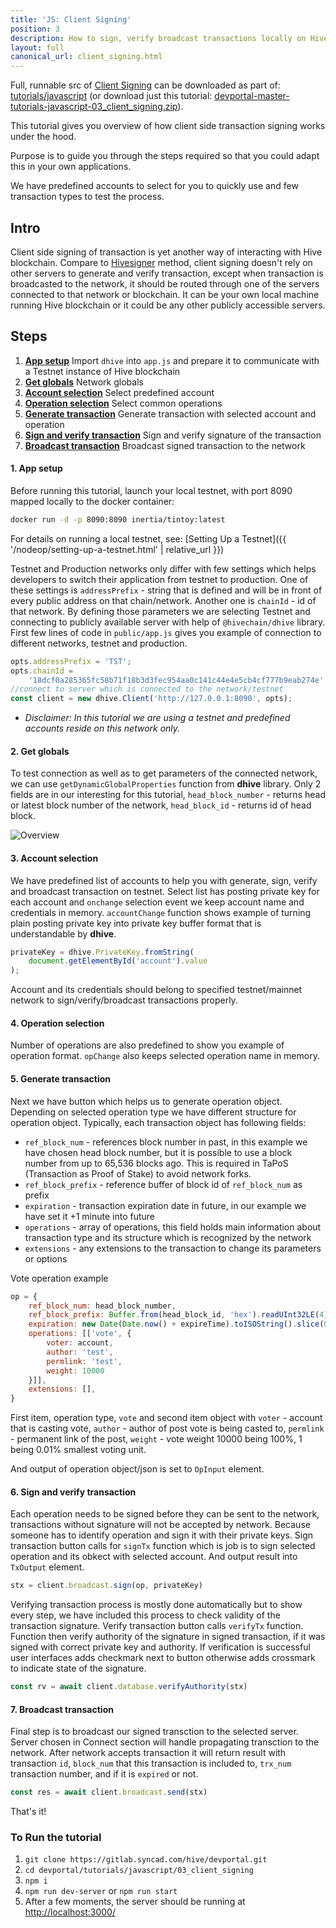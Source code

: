 ```yaml
---
title: 'JS: Client Signing'
position: 3
description: How to sign, verify broadcast transactions locally on Hive.
layout: full
canonical_url: client_signing.html
---
```

Full, runnable src of [Client Signing](https://gitlab.syncad.com/hive/devportal/-/tree/master/tutorials/javascript/03_client_signing) can be downloaded as part of: [tutorials/javascript](https://gitlab.syncad.com/hive/devportal/-/tree/master/tutorials/javascript) (or download just this tutorial: [devportal-master-tutorials-javascript-03_client_signing.zip](https://gitlab.syncad.com/hive/devportal/-/archive/master/devportal-master.zip?path=tutorials/javascript/03_client_signing)).

This tutorial gives you overview of how client side transaction signing works under the hood.

Purpose is to guide you through the steps required so that you could adapt this in your own applications.

We have predefined accounts to select for you to quickly use and few transaction types to test the process.

## Intro

Client side signing of transaction is yet another way of interacting with Hive blockchain. Compare to [Hivesigner](https://gitlab.syncad.com/hive/devportal/-/tree/master/tutorials/javascript/02_hivesigner) method, client signing doesn't rely on other servers to generate and verify transaction, except when transaction is broadcasted to the network, it should be routed through one of the servers connected to that network or blockchain. It can be your own local machine running Hive blockchain or it could be any other publicly accessible servers.

## Steps

1.  [**App setup**](#app-setup) Import `dhive` into `app.js` and prepare it to communicate with a Testnet instance of Hive blockchain
1.  [**Get globals**](#get-globals) Network globals
1.  [**Account selection**](#account-selection) Select predefined account
1.  [**Operation selection**](#operation-selection) Select common operations
1.  [**Generate transaction**](#generate-trx) Generate transaction with selected account and operation
1.  [**Sign and verify transaction**](#sav-trx) Sign and verify signature of the transaction
1.  [**Broadcast transaction**](#broadcast-trx) Broadcast signed transaction to the network

#### 1. App setup<a name="app-setup"></a>

Before running this tutorial, launch your local testnet, with port 8090 mapped locally to the docker container:

```bash
docker run -d -p 8090:8090 inertia/tintoy:latest
```

For details on running a local testnet, see: [Setting Up a Testnet]({{ '/nodeop/setting-up-a-testnet.html' | relative_url }})

Testnet and Production networks only differ with few settings which helps developers to switch their application from testnet to production. One of these settings is `addressPrefix` - string that is defined and will be in front of every public address on that chain/network. Another one is `chainId` - id of that network. By defining those parameters we are selecting Testnet and connecting to publicly available server with help of `@hivechain/dhive` library. First few lines of code in `public/app.js` gives you example of connection to different networks, testnet and production.

```javascript
opts.addressPrefix = 'TST';
opts.chainId =
    '18dcf0a285365fc58b71f18b3d3fec954aa0c141c44e4e5cb4cf777b9eab274e';
//connect to server which is connected to the network/testnet
const client = new dhive.Client('http://127.0.0.1:8090', opts);
```

* _Disclaimer: In this tutorial we are using a testnet and predefined accounts reside on this network only._

#### 2. Get globals<a name="get-globals"></a>

To test connection as well as to get parameters of the connected network, we can use `getDynamicGlobalProperties` function from **dhive** library. Only 2 fields are in our interesting for this tutorial, `head_block_number` - returns head or latest block number of the network, `head_block_id` - returns id of head block.

![Overview](https://gitlab.syncad.com/hive/devportal/-/raw/master/tutorials/javascript/03_client_signing/images/overview.png)

#### 3. Account selection<a name="account-selection"></a>

We have predefined list of accounts to help you with generate, sign, verify and broadcast transaction on testnet. Select list has posting private key for each account and `onchange` selection event we keep account name and credentials in memory. `accountChange` function shows example of turning plain posting private key into private key buffer format that is understandable by **dhive**.

```javascript
privateKey = dhive.PrivateKey.fromString(
    document.getElementById('account').value
);
```

Account and its credentials should belong to specified testnet/mainnet network to sign/verify/broadcast transactions properly.

#### 4. Operation selection<a name="operation-selection"></a>

Number of operations are also predefined to show you example of operation format. `opChange` also keeps selected operation name in memory.

#### 5. Generate transaction<a name="generate-trx"></a>

Next we have button which helps us to generate operation object. Depending on selected operation type we have different structure for operation object. Typically, each transaction object has following fields:

* `ref_block_num` - references block number in past, in this example we have chosen head block number, but it is possible to use a block number from up to 65,536 blocks ago. This is required in TaPoS (Transaction as Proof of Stake) to avoid network forks.
* `ref_block_prefix` - reference buffer of block id of `ref_block_num` as prefix
* `expiration` - transaction expiration date in future, in our example we have set it +1 minute into future
* `operations` - array of operations, this field holds main information about transaction type and its structure which is recognized by the network
* `extensions` - any extensions to the transaction to change its parameters or options

Vote operation example

```javascript
op = {
    ref_block_num: head_block_number,
    ref_block_prefix: Buffer.from(head_block_id, 'hex').readUInt32LE(4),
    expiration: new Date(Date.now() + expireTime).toISOString().slice(0, -5),
    operations: [['vote', {
        voter: account,
        author: 'test',
        permlink: 'test',
        weight: 10000
    }]],
    extensions: [],
}
```

First item, operation type, `vote` and second item object with `voter` - account that is casting vote, `author` - author of post vote is being casted to, `permlink` - permanent link of the post, `weight` - vote weight 10000 being 100%, 1 being 0.01% smallest voting unit.

And output of operation object/json is set to `OpInput` element.

#### 6. Sign and verify transaction<a name="sav-trx"></a>

Each operation needs to be signed before they can be sent to the network, transactions without signature will not be accepted by network. Because someone has to identify operation and sign it with their private keys. Sign transaction button calls for `signTx` function which is job is to sign selected operation and its obkect with selected account. And output result into `TxOutput` element.

```javascript
stx = client.broadcast.sign(op, privateKey)
```

Verifying transaction process is mostly done automatically but to show every step, we have included this process to check validity of the transaction signature. Verify transaction button calls `verifyTx` function. Function then verify authority of the signature in signed transaction, if it was signed with correct private key and authority. If verification is successful user interfaces adds checkmark next to button otherwise adds crossmark to indicate state of the signature.

```javascript
const rv = await client.database.verifyAuthority(stx)
```

#### 7. Broadcast transaction<a name="broadcast-trx"></a>

Final step is to broadcast our signed transction to the selected server. Server chosen in Connect section will handle propagating transction to the network. After network accepts transaction it will return result with transaction `id`, `block_num` that this transaction is included to, `trx_num` transaction number, and if it is `expired` or not.

```javascript
const res = await client.broadcast.send(stx)
```

That's it!

### To Run the tutorial

1. `git clone https://gitlab.syncad.com/hive/devportal.git`
1. `cd devportal/tutorials/javascript/03_client_signing`
1. `npm i`
1. `npm run dev-server` or `npm run start`
1. After a few moments, the server should be running at [http://localhost:3000/](http://localhost:3000/)
